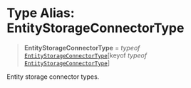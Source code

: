 # Type Alias: EntityStorageConnectorType

> **EntityStorageConnectorType** = *typeof* [`EntityStorageConnectorType`](../variables/EntityStorageConnectorType.md)\[keyof *typeof* [`EntityStorageConnectorType`](../variables/EntityStorageConnectorType.md)\]

Entity storage connector types.
